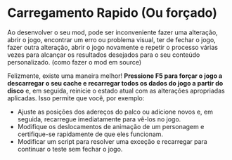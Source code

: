 # Carregamento Rapido (Ou forçado)

Ao desenvolver o seu mod, pode ser inconveniente fazer uma alteração, abrir o jogo, encontrar um erro ou problema visual, ter de fechar o jogo, fazer outra alteração, abrir o jogo novamente e repetir o processo várias vezes para alcançar os resultados desejados para o seu conteúdo personalizado. (como fazer o mod em source)

Felizmente, existe uma maneira melhor! **Pressione F5 para forçar o jogo a descarregar o seu cache e recarregar todos os dados do jogo a partir do disco** e, em seguida, reinicie o estado atual com as alterações apropriadas aplicadas. Isso permite que você, por exemplo:

- Ajuste as posições dos adereços do palco ou adicione novos e, em seguida, recarregue imediatamente para vê-los no jogo.
- Modifique os deslocamentos de animação de um personagem e certifique-se rapidamente de que eles funcionam.
- Modificar um script para resolver uma exceção e recarregar para continuar o teste sem fechar o jogo.